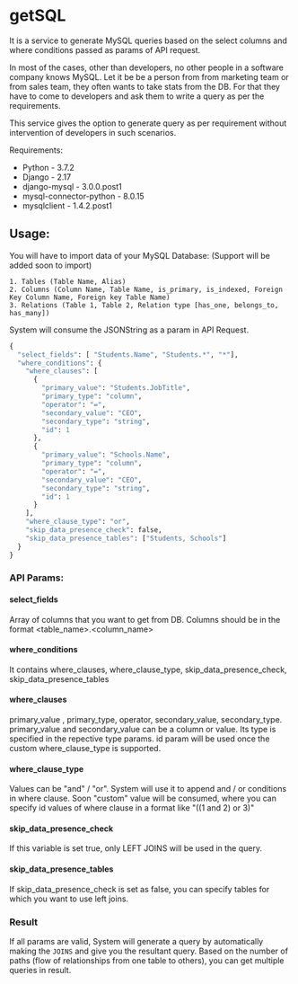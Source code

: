 # getSQL

It is a service to generate MySQL queries based on the select columns and where conditions passed as params of API request.

In most of the cases, other than developers, no other people in a software company knows MySQL. Let it be be a person from from marketing team or from sales team, they often wants to take stats from the DB. For that they have to come to developers and ask them to write a query as per the requirements.

This service gives the option to generate query as per requirement without intervention of developers in such scenarios. 

Requirements:
* Python - 3.7.2
* Django - 2.17
* django-mysql - 3.0.0.post1
* mysql-connector-python - 8.0.15     
* mysqlclient - 1.4.2.post1

## Usage:
You will have to import data of your MySQL Database: (Support will be added soon to import)
```
1. Tables (Table Name, Alias)
2. Columns (Column Name, Table Name, is_primary, is_indexed, Foreign Key Column Name, Foreign key Table Name)
3. Relations (Table 1, Table 2, Relation type [has_one, belongs_to, has_many])
```

System will consume the JSONString as a param in API Request. 

```python
{
  "select_fields": [ "Students.Name", "Students.*", "*"],
  "where_conditions": {
    "where_clauses": [
      {
        "primary_value": "Students.JobTitle",
        "primary_type": "column",
        "operator": "=",
        "secondary_value": "CEO",
        "secondary_type": "string",
        "id": 1
      },
      {
        "primary_value": "Schools.Name",
        "primary_type": "column",
        "operator": "=",
        "secondary_value": "CEO",
        "secondary_type": "string",
        "id": 1
      }
    ],
    "where_clause_type": "or",
    "skip_data_presence_check": false,
    "skip_data_presence_tables": ["Students, Schools"]
  } 
}
```
### API Params:
#### select_fields
Array of columns that you want to get from DB. Columns should be in the format <table_name>.<column_name>
#### where_conditions
It contains where_clauses, where_clause_type, skip_data_presence_check, skip_data_presence_tables
#### where_clauses
primary_value , primary_type, operator, secondary_value, secondary_type.
primary_value and secondary_value can be a column or value. Its type is specified in the repective type params.
id param will be used once the custom where_clause_type is supported.
#### where_clause_type
Values can be "and" / "or". System will use it to append and / or conditions in where clause. 
Soon "custom" value will be consumed, where you can specify id values of where clause in a format like "((1 and 2) or 3)"
#### skip_data_presence_check
If this variable is set true, only LEFT JOINS will be used in the query. 
#### skip_data_presence_tables
If skip_data_presence_check is set as false, you can specify tables for which you want to use left joins.

### Result
If all params are valid, System will generate a query by automatically making the `JOINS` and give you the resultant query. Based on the number of paths (flow of relationships from one table to others), you can get multiple queries in result.
